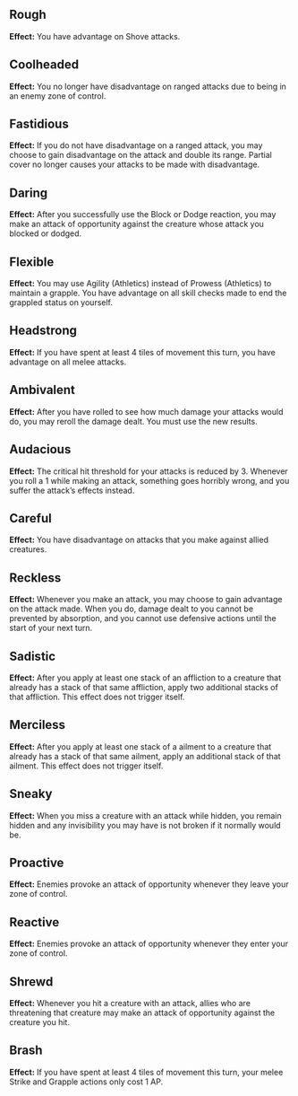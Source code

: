 ## Rough
**Effect:** You have advantage on Shove attacks.

## Coolheaded
**Effect:** You no longer have disadvantage on ranged attacks due to being in an enemy zone of control.

## Fastidious
**Effect:** If you do not have disadvantage on a ranged attack, you may choose to gain disadvantage on the attack and double its range.
Partial cover no longer causes your attacks to be made with disadvantage.

## Daring
**Effect:** After you successfully use the Block or Dodge reaction, you may make an attack of opportunity against the creature whose attack you blocked or dodged.

## Flexible
**Effect:** You may use Agility (Athletics) instead of Prowess (Athletics) to maintain a grapple. You have advantage on all skill checks made to end the grappled status on yourself.

## Headstrong
**Effect:** If you have spent at least 4 tiles of movement this turn, you have advantage on all melee attacks.

## Ambivalent
**Effect:** After you have rolled to see how much damage your attacks would do, you may reroll the damage dealt. You must use the new results.

## Audacious
**Effect:** The critical hit threshold for your attacks is reduced by 3. Whenever you roll a 1 while making an attack, something goes horribly wrong, and you suffer the attack’s effects instead.

## Careful
**Effect:** You have disadvantage on attacks that you make against allied creatures.

## Reckless
**Effect:** Whenever you make an attack, you may choose to gain advantage on the attack made. When you do, damage dealt to you cannot be prevented by absorption, and you cannot use defensive actions until the start of your next turn.

## Sadistic
**Effect:** After you apply at least one stack of an affliction to a creature that already has a stack of that same affliction, apply two additional stacks of that affliction. This effect does not trigger itself.

## Merciless
**Effect:** After you apply at least one stack of a ailment to a creature that already has a stack of that same ailment, apply an additional stack of that ailment. This effect does not trigger itself.

## Sneaky
**Effect:** When you miss a creature with an attack while hidden, you remain hidden and any invisibility you may have is not broken if it normally would be.

## Proactive
**Effect:** Enemies provoke an attack of opportunity whenever they leave your zone of control.

## Reactive
**Effect:** Enemies provoke an attack of opportunity whenever they enter your zone of control.

## Shrewd
**Effect:** Whenever you hit a creature with an attack, allies who are threatening that creature may make an attack of opportunity against the creature you hit.

## Brash
**Effect:** If you have spent at least 4 tiles of movement this turn, your melee Strike and Grapple actions only cost 1 AP.

